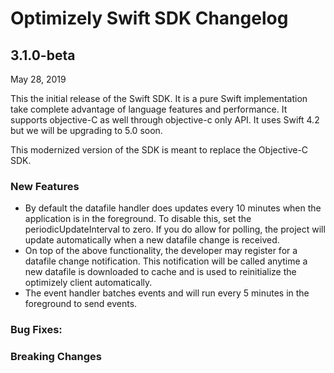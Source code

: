 # Optimizely Swift SDK Changelog

## 3.1.0-beta
May 28, 2019

This the initial release of the Swift SDK. It is a pure Swift implementation take complete advantage of language features and performance.  It supports objective-C as well through objective-c only API. It uses Swift 4.2 but we will be upgrading to 5.0 soon.

This modernized version of the SDK is meant to replace the Objective-C SDK.

### New Features
* By default the datafile handler does updates every 10 minutes when the application is in the foreground.  To disable this, set the periodicUpdateInterval to zero.  If you do allow for polling, the project will update automatically when a new datafile change is received. 
* On top of the above functionality, the developer may register for a datafile change notification.  This notification will be called anytime a new datafile is downloaded to cache and is used to reinitialize the optimizely client automatically.
* The event handler batches events and will run every 5 minutes in the foreground to send events. 

### Bug Fixes:

### Breaking Changes
